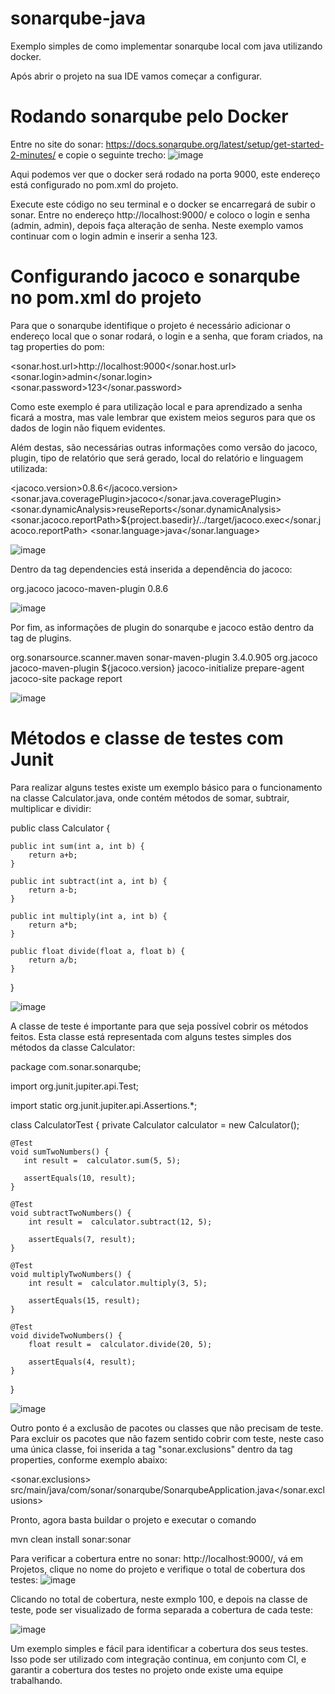 # sonarqube-java

Exemplo simples de como implementar sonarqube local com java utilizando docker.

Após abrir o projeto na sua IDE vamos começar a configurar.

# Rodando sonarqube pelo Docker
Entre no site do sonar: https://docs.sonarqube.org/latest/setup/get-started-2-minutes/ e copie o seguinte trecho:
![image](https://user-images.githubusercontent.com/31675029/179651129-9d2df4a6-3dcb-4415-b3a5-5ffaf71a7ce0.png)

Aqui podemos ver que o docker será rodado na porta 9000, este endereço está configurado no pom.xml do projeto.

Execute este código no seu terminal e o docker se encarregará de subir o sonar. 
Entre no endereço http://localhost:9000/ e coloco o login e senha (admin, admin), depois faça alteração de senha.
Neste exemplo vamos continuar com o login admin e inserir a senha 123.

# Configurando jacoco e sonarqube no pom.xml do projeto

Para que o sonarqube identifique o projeto é necessário adicionar o endereço local que o sonar rodará, o login e a senha, que foram criados, na tag properties do pom:

<sonar.host.url>http://localhost:9000</sonar.host.url>
<sonar.login>admin</sonar.login>
<sonar.password>123</sonar.password>

Como este exemplo é para utilização local e para aprendizado a senha ficará a mostra, mas vale lembrar que existem meios seguros para que 
os dados de login não fiquem evidentes.

Além destas, são necessárias outras informações como versão do jacoco, plugin, tipo de relatório que será gerado, local do relatório e linguagem utilizada: 

<jacoco.version>0.8.6</jacoco.version>
<sonar.java.coveragePlugin>jacoco</sonar.java.coveragePlugin>
<sonar.dynamicAnalysis>reuseReports</sonar.dynamicAnalysis>
<sonar.jacoco.reportPath>${project.basedir}/../target/jacoco.exec</sonar.jacoco.reportPath>
<sonar.language>java</sonar.language>

![image](https://user-images.githubusercontent.com/31675029/179649489-e52fcc33-fd6d-40a4-affa-596e029ad604.png)

Dentro da tag dependencies está inserida a dependência do jacoco:

<dependency>
  <groupId>org.jacoco</groupId>
  <artifactId>jacoco-maven-plugin</artifactId>
  <version>0.8.6</version>
</dependency>

![image](https://user-images.githubusercontent.com/31675029/179649681-b5393e58-2bd4-4ae5-b27a-84151f2993fc.png)

Por fim, as informações de plugin do sonarqube e jacoco estão dentro da tag de plugins.

<plugin>
  <groupId>org.sonarsource.scanner.maven</groupId>
  <artifactId>sonar-maven-plugin</artifactId>
  <version>3.4.0.905</version>
</plugin>

<plugin>
  <groupId>org.jacoco</groupId>
  <artifactId>jacoco-maven-plugin</artifactId>
  <version>${jacoco.version}</version>
  <executions>
    <execution>
      <id>jacoco-initialize</id>
      <goals>
        <goal>prepare-agent</goal>
      </goals>
    </execution>
    <execution>
      <id>jacoco-site</id>
      <phase>package</phase>
      <goals>
        <goal>report</goal>
      </goals>
    </execution>
  </executions>
</plugin>

![image](https://user-images.githubusercontent.com/31675029/179650046-83cf061d-c6bb-4c33-8215-025d30e350c9.png)


# Métodos e classe de testes com Junit

Para realizar alguns testes existe um exemplo básico para o funcionamento na classe Calculator.java, onde contém métodos de somar, subtrair, multiplicar e dividir:

public class Calculator {

    public int sum(int a, int b) {
        return a+b;
    }

    public int subtract(int a, int b) {
        return a-b;
    }

    public int multiply(int a, int b) {
        return a*b;
    }

    public float divide(float a, float b) {
        return a/b;
    }

}

![image](https://user-images.githubusercontent.com/31675029/179650499-a995d576-5173-4172-9928-73d46fb25beb.png)

A classe de teste é importante para que seja possível cobrir os métodos feitos.
Esta classe está representada com alguns testes simples dos métodos da classe Calculator:

package com.sonar.sonarqube;

import org.junit.jupiter.api.Test;

import static org.junit.jupiter.api.Assertions.*;

class CalculatorTest {
    private Calculator calculator = new Calculator();

    @Test
    void sumTwoNumbers() {
       int result =  calculator.sum(5, 5);

       assertEquals(10, result);
    }

    @Test
    void subtractTwoNumbers() {
        int result =  calculator.subtract(12, 5);

        assertEquals(7, result);
    }

    @Test
    void multiplyTwoNumbers() {
        int result =  calculator.multiply(3, 5);

        assertEquals(15, result);
    }

    @Test
    void divideTwoNumbers() {
        float result =  calculator.divide(20, 5);

        assertEquals(4, result);
    }
}

![image](https://user-images.githubusercontent.com/31675029/179650812-1581bfa4-97ac-4a48-b171-e9e1a0992b9b.png)


Outro ponto é a exclusão de pacotes ou classes que não precisam de teste. 
Para excluir os pacotes que não fazem sentido cobrir com teste, neste caso uma única classe, foi inserida a tag "sonar.exclusions" dentro da tag properties, 
conforme exemplo abaixo:

<sonar.exclusions> src/main/java/com/sonar/sonarqube/SonarqubeApplication.java</sonar.exclusions>

Pronto, agora basta buildar o projeto e executar o comando 

mvn clean install sonar:sonar

Para verificar a cobertura entre no sonar: http://localhost:9000/, vá em Projetos, clique no nome do projeto e verifique o total de cobertura dos testes:
![image](https://user-images.githubusercontent.com/31675029/179652834-a0595b00-a5fa-4f25-8e53-fe8fccdf34a4.png)

Clicando no total de cobertura, neste exmplo 100, e depois na classe de teste, pode ser visualizado de forma separada a cobertura de cada teste:

![image](https://user-images.githubusercontent.com/31675029/179653022-85c369d6-9d6a-493c-b1fd-c3bd30ed234e.png)

Um exemplo simples e fácil para identificar a cobertura dos seus testes.
Isso pode ser utilizado com integração continua, em conjunto com CI, e garantir a cobertura dos testes no projeto onde existe uma equipe trabalhando.


